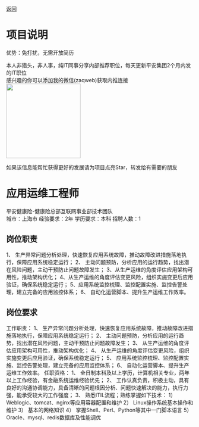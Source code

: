 [返回](../)

# 项目说明

优势：免打扰，无需开放简历

本人非猎头，非人事，纯IT同事分享内部推荐职位，每天更新平安集团2个月内发的IT职位  
感兴趣的你可以添加我的微信(zaqweb)获取内推连接  
<img src="https://github.com/zaqweb/PA-IT-JOBS/blob/master/WechatICode.jpeg"  height="200" width="200">

如果该信息能帮忙获得更好的发展请为项目点亮Star，转发给有需要的朋友

# 应用运维工程师
平安健康险-健康险总部互联网事业部技术团队  
城市：上海市 经验要求：2年 学历要求：本科  招聘人数：1

## 岗位职责
1、 生产异常问题分析处理，快速恢复应用系统故障，推动故障改进措施落地执行，保障应用系统稳定运行；
2、 主动问题预防，分析应用的运行趋势，找出潜在风险问题，主动干预防止问题故障发生；
3、从生产运维的角度评估应用架构可用性，推动架构优化；
4、从生产运维的角度评估变更风险，组织实施变更后应用验证，确保系统稳定运行；
5、应用系统监控梳理、监控配置实施、监控告警处理，建立完备的应用监控体系；
6、 自动化运营脚本、提升生产运维工作效率。

## 岗位要求
工作职责：
1、 生产异常问题分析处理，快速恢复应用系统故障，推动故障改进措施落地执行，保障应用系统稳定运行；
2、 主动问题预防，分析应用的运行趋势，找出潜在风险问题，主动干预防止问题故障发生；
3、 从生产运维的角度评估应用架构可用性，推动架构优化；
4、 从生产运维的角度评估变更风险，组织实施变更后应用验证，确保系统稳定运行；
5、 应用系统监控梳理、监控配置实施、监控告警处理，建立完备的应用监控体系；
6、 自动化运营脚本、提升生产运维工作效率。
任职资格：
1、 全日制本科及以上学历，计算机相关专业，两年以上工作经验，有金融系统运维经验优先；
2、 工作认真负责，积极主动，具有良好的沟通协调能力，具备清晰的问题根因分析、问题快速解决的能力，执行力强，能承受较大的工作强度；
3、 熟悉ITIL流程；熟练掌握如下技术：
1）  Weblogic、tomcat、nginx等应用容器配置和维护
2）  Linux操作系统基本操作和维护
3） 基本的网络知识
4）  掌握Shell、Perl、Python等其中一门脚本语言
5）  Oracle、mysql、redis数据库及性能调优




